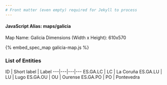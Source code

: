 ```yaml
---
# Front matter (even empty) required for Jekyll to process
---
```


#### JavaScript Alias: maps/galicia

Map Name: Galicia
Dimensions (Width x Height): 610x570



{% embed_spec_map galicia-map.js %}

### List of Entities

ID | Short label | Label
---|---|---|---
ES.GA.LC | LC | La Coruña
ES.GA.LU | LU | Lugo
ES.GA.OU | OU | Ourense
ES.GA.PO | PO | Pontevedra